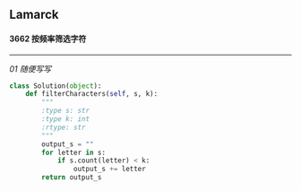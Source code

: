 ## Lamarck &nbsp; &nbsp; &nbsp;
#### 3662  按频率筛选字符
---


*01  随便写写*
```python
class Solution(object):
    def filterCharacters(self, s, k):
        """
        :type s: str
        :type k: int
        :rtype: str
        """
        output_s = ""
        for letter in s:
            if s.count(letter) < k:
                output_s += letter
        return output_s
```




